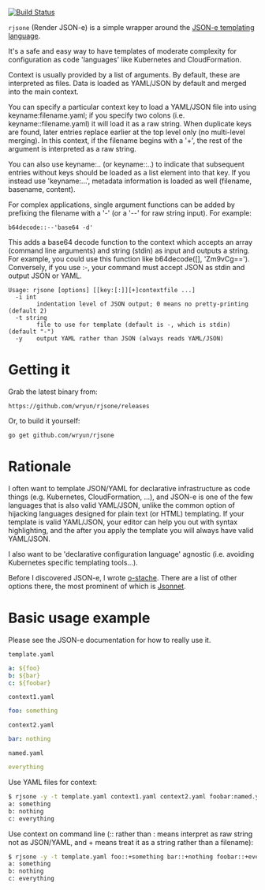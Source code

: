 [![Build Status](https://travis-ci.org/wryun/rjsone.svg?branch=master)](https://travis-ci.org/wryun/rjsone)

`rjsone` (Render JSON-e) is a simple wrapper around the
[JSON-e templating language](https://taskcluster.github.io/json-e/).

It's a safe and easy way to have templates of moderate complexity
for configuration as code 'languages' like Kubernetes and CloudFormation.

Context is usually provided by a list of arguments. By default,
these are interpreted as files. Data is loaded as YAML/JSON by default
and merged into the main context.

You can specify a particular context key to load a YAML/JSON
file into using keyname:filename.yaml; if you specify two colons
(i.e. keyname::filename.yaml) it will load it as a raw string.
When duplicate keys are found, later entries replace earlier
at the top level only (no multi-level merging).
In this context, if the filename begins with a '+', the rest of the argument
is interpreted as a raw string.

You can also use keyname:.. (or keyname::..) to indicate that subsequent
entries without keys should be loaded as a list element into that key. If you
instead use 'keyname:...', metadata information is loaded as well
(filename, basename, content).

For complex applications, single argument functions can be added by prefixing
the filename with a '-' (or a '--' for raw string input). For example:

    b64decode::--'base64 -d'

This adds a base64 decode function to the context which accepts an array
(command line arguments) and string (stdin) as input and outputs a string.
For example, you could use this function like b64decode([], 'Zm9vCg==').
Conversely, if you use :-, your command must accept JSON as stdin and
output JSON or YAML.

    Usage: rjsone [options] [[key:[:]][+]contextfile ...]
      -i int
            indentation level of JSON output; 0 means no pretty-printing (default 2)
      -t string
            file to use for template (default is -, which is stdin) (default "-")
      -y    output YAML rather than JSON (always reads YAML/JSON)

# Getting it

Grab the latest binary from:

    https://github.com/wryun/rjsone/releases

Or, to build it yourself:

    go get github.com/wryun/rjsone

# Rationale

I often want to template JSON/YAML for declarative
infrastructure as code things (e.g. Kubernetes, CloudFormation, ...),
and JSON-e is one of the few languages that is also valid YAML/JSON,
unlike the common option of hijacking languages designed for plain text
(or HTML) templating. If your template is valid YAML/JSON, your editor can
help you out with syntax highlighting, and the after you apply the
template you will always have valid YAML/JSON.

I also want to be 'declarative configuration language' agnostic
(i.e. avoiding Kubernetes specific templating tools...).

Before I discovered JSON-e, I wrote [o-stache](https://github.com/wryun/ostache/). There are a list of other options there, the most prominent of which is
[Jsonnet](http://jsonnet.org/).

# Basic usage example

Please see the JSON-e documentation for how to really use it.

`template.yaml`
```yaml
a: ${foo}
b: ${bar}
c: ${foobar}
```

`context1.yaml`
```yaml
foo: something
```

`context2.yaml`
```yaml
bar: nothing
```

`named.yaml`
```yaml
everything
```

Use YAML files for context:

```sh
$ rjsone -y -t template.yaml context1.yaml context2.yaml foobar:named.yaml
a: something
b: nothing
c: everything
```

Use context on command line (:: rather than : means interpret as raw string
not as JSON/YAML, and + means treat it as a string rather than a filename):
```sh
$ rjsone -y -t template.yaml foo::+something bar::+nothing foobar::+everything
a: something
b: nothing
c: everything
```
